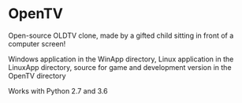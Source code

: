 # OpenTV
Open-source OLDTV clone, made by a gifted child sitting in front of a computer screen!

Windows application in the WinApp directory, Linux application in the LinuxApp directory, source for game and development version in the OpenTV directory

Works with Python 2.7 and 3.6
